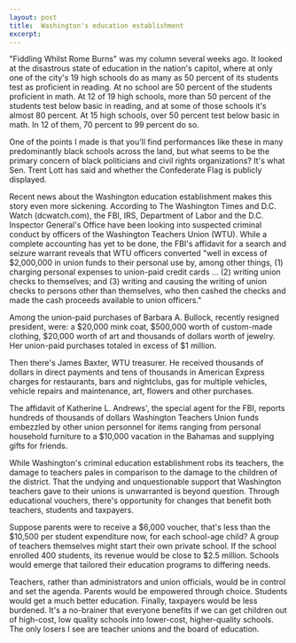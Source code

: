 ```yaml
---
layout: post
title:  Washington's education establishment
excerpt:
---
```




            

    

            

"Fiddling Whilst Rome Burns" was my column several weeks ago. It looked at the disastrous state of education in the nation's capitol, where at only one of the city's 19 high schools do as many as 50 percent of its students test as proficient in reading. 
At no school are 50 percent of the students proficient in math. At 12 of 19 high schools, more than 50 percent of the students test below basic in reading, and at some of those schools it's almost 80 percent. At 15 high schools, over 50 percent test below basic in math. In 12 of them, 70 percent to 99 percent do so. 

One of the points I made is that you'll find performances like these in many predominantly black schools across the land, but what seems to be the primary concern of black politicians and civil rights organizations? It's what Sen. Trent Lott has said and whether the Confederate Flag is publicly displayed. 

Recent news about the Washington education establishment makes this story even more sickening. According to The Washington Times and D.C. Watch (dcwatch.com), the FBI, IRS, Department of Labor and the D.C. Inspector General's Office have been looking into suspected criminal conduct by officers of the Washington Teachers Union (WTU). 
While a complete accounting has yet to be done, the FBI's affidavit for a search and seizure warrant reveals that WTU officers converted "well in excess of $2,000,000 in union funds to their personal use by, among other things, (1) charging personal expenses to union-paid credit cards ... (2) writing union checks to themselves; and (3) writing and causing the writing of union checks to persons other than themselves, who then cashed the checks and made the cash proceeds available to union officers." 

Among the union-paid purchases of Barbara A. Bullock, recently resigned president, were: a $20,000 mink coat, $500,000 worth of custom-made clothing, $20,000 worth of art and thousands of dollars worth of jewelry. Her union-paid purchases totaled in excess of $1 million. 

Then there's James Baxter, WTU treasurer. He received thousands of dollars in direct payments and tens of thousands in American Express charges for restaurants, bars and nightclubs, gas for multiple vehicles, vehicle repairs and maintenance, art, flowers and other purchases. 

The affidavit of Katherine L. Andrews', the special agent for the FBI, reports hundreds of thousands of dollars Washington Teachers Union funds embezzled by other union personnel for items ranging from personal household furniture to a $10,000 vacation in the Bahamas and supplying gifts for friends. 

While Washington's criminal education establishment robs its teachers, the damage to teachers pales in comparison to the damage to the children of the district. That the undying and unquestionable support that Washington teachers gave to their unions is unwarranted is beyond question. Through educational vouchers, there's opportunity for changes that benefit both teachers, students and taxpayers. 

Suppose parents were to receive a $6,000 voucher, that's less than the $10,500 per student expenditure now, for each school-age child? A group of teachers themselves might start their own private school. If the school enrolled 400 students, its revenue would be close to $2.5 million. Schools would emerge that tailored their education programs to differing needs. 

Teachers, rather than administrators and union officials, would be in control and set the agenda. Parents would be empowered through choice. Students would get a much better education. Finally, taxpayers would be less burdened. It's a no-brainer that everyone benefits if we can get children out of high-cost, low quality schools into lower-cost, higher-quality schools. The only losers I see are teacher unions and the board of education. 

        
